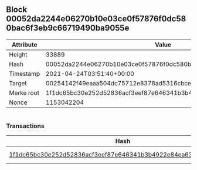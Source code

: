## Block 00052da2244e06270b10e03ce0f57876f0dc580bac6f3eb9c66719490ba9055e

Attribute | Value
--- | ---
Height | 33889
Hash | 00052da2244e06270b10e03ce0f57876f0dc580bac6f3eb9c66719490ba9055e
Timestamp | 2021-04-24T03:51:40+00:00
Target | 00254142f49eaaa504dc75712e8378ad5316cbcead634704b3734b6271167cc4
Merke root | 1f1dc65bc30e252d52836acf3eef87e646341b3b4922e84ea6300c220ffc1cb2
Nonce | 1153042204

```

```

### Transactions

Hash | Amount
--- | ---
[1f1dc65bc30e252d52836acf3eef87e646341b3b4922e84ea6300c220ffc1cb2](1f1dc65bc30e252d52836acf3eef87e646341b3b4922e84ea6300c220ffc1cb2.md) | 10.00000000 SKEPTI 
